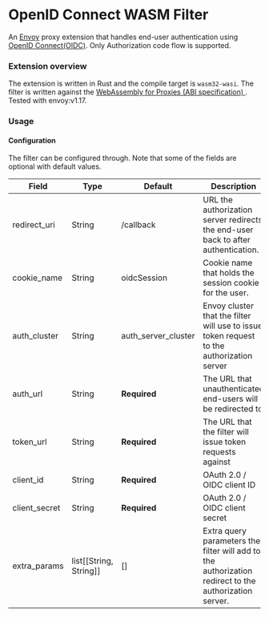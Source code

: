 # OpenID Connect WASM Filter

An [Envoy](https://www.envoyproxy.io/) proxy extension that handles end-user authentication using 
[OpenID Connect(OIDC)](https://openid.net/connect/). Only Authorization code flow is supported.

### Extension overview
The extension is written in Rust and the compile target is `wasm32-wasi`. The filter is written against the [WebAssembly for Proxies (ABI specification)
](https://github.com/proxy-wasm/spec). Tested with envoy:v1.17. 


### Usage

#### Configuration
The filter can be configured through. Note that some of the fields are optional with default values.

| Field  | Type | Default | Description |
| ------------- | ------------- | --- | --- |
| redirect_uri  | String  | /callback | URL the authorization server redirects the end-user back to after authentication. |
| cookie_name  | String  | oidcSession | Cookie name that holds the session cookie for the user. |
| auth_cluster  | String  | auth_server_cluster | Envoy cluster that the filter will use to issue token request to the authorization server |
| auth_url  | String  | **Required** | The URL that unauthenticated end-users will be redirected to |
| token_url  | String  | **Required** | The URL that the filter will issue token requests against |
| client_id  | String  | **Required** | OAuth 2.0 / OIDC client ID |
| client_secret  | String  | **Required** | OAuth 2.0 / OIDC client secret |
| extra_params | list[[String, String]]  | [] | Extra query parameters the filter will add to the authorization redirect to the authorization server. |


